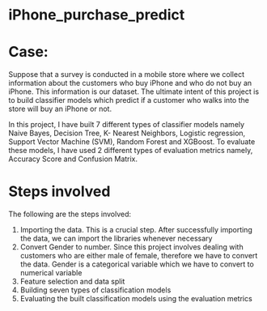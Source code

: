 # iPhone_purchase_predict
# Case:
Suppose that a survey is conducted in a mobile store where we collect information about the 
customers who buy iPhone and who do not buy an iPhone. This information is our dataset. The 
ultimate intent of this project is to build classifier models which predict if a customer who walks into 
the store will buy an iPhone or not.

In this project, I have built 7 different types of classifier models namely Naive Bayes, Decision Tree, 
K- Nearest Neighbors, Logistic regression, Support Vector Machine (SVM), Random Forest and 
XGBoost. To evaluate these models, I have used 2 different types of evaluation metrics namely, 
Accuracy Score and Confusion Matrix.

# Steps involved
The following are the steps involved:
1. Importing the data. 
  This is a crucial step. After successfully importing the data, we can import the libraries
  whenever necessary
2. Convert Gender to number. 
  Since this project involves dealing with customers who are either male of female, therefore 
  we have to convert the data. Gender is a categorical variable which we have to convert to 
  numerical variable
3. Feature selection and data split
4. Building seven types of classification models
5. Evaluating the built classification models using the evaluation metrics

